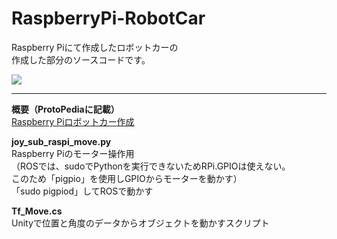 # RaspberryPi-RobotCar
  
Raspberry Piにて作成したロボットカーの  
作成した部分のソースコードです。  

[![](https://img.youtube.com/vi/D4HmZw1sfcI/0.jpg)](https://www.youtube.com/watch?v=D4HmZw1sfcI)
<p>

---------------------------------------
**概要（ProtoPediaに記載）**  
[Raspberry Piロボットカー作成](https://protopedia.net/prototype/3058 "Raspberry Piロボットカー作成")  
  
**joy_sub_raspi_move.py**  
Raspberry Piのモーター操作用  
（ROSでは、sudoでPythonを実行できないためRPi.GPIOは使えない。  
このため「pigpio」を使用しGPIOからモーターを動かす）  
「sudo pigpiod」してROSで動かす  
  
**Tf_Move.cs**  
Unityで位置と角度のデータからオブジェクトを動かすスクリプト  

